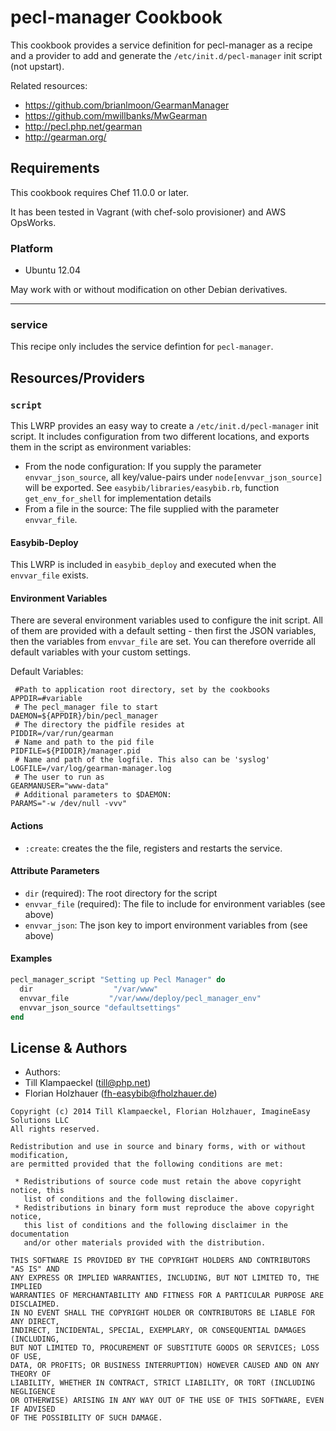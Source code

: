 pecl-manager Cookbook
============
This cookbook provides a service definition for pecl-manager as a recipe and a provider to add and generate the `/etc/init.d/pecl-manager` init script (not upstart).

Related resources:

- https://github.com/brianlmoon/GearmanManager
- https://github.com/mwillbanks/MwGearman
- http://pecl.php.net/gearman
- http://gearman.org/

Requirements
------------
This cookbook requires Chef 11.0.0 or later.

It has been tested in Vagrant (with chef-solo provisioner) and AWS OpsWorks.

### Platform

- Ubuntu 12.04

May work with or without modification on other Debian derivatives.

-------
### service
This recipe only includes the service defintion for `pecl-manager`.

Resources/Providers
-------------------
### `script`

This LWRP provides an easy way to create a `/etc/init.d/pecl-manager` init script. It includes configuration from two different locations, and exports them in the script as environment variables:

- From the node configuration: If you supply the parameter `envvar_json_source`, all key/value-pairs under
`node[envvar_json_source]` will be exported. See `easybib/libraries/easybib.rb`, function `get_env_for_shell`
for implementation details
- From a file in the source: The file supplied with the parameter `envvar_file`.

#### Easybib-Deploy

This LWRP is included in `easybib_deploy` and executed when the `envvar_file` exists.

#### Environment Variables

There are several environment variables used to configure the init script. All of them are provided with a default
setting - then first the JSON variables, then the variables from `envvar_file` are set. You can therefore
override all default variables with your custom settings.

Default Variables:

```
 #Path to application root directory, set by the cookbooks
APPDIR=#variable
 # The pecl_manager file to start
DAEMON=${APPDIR}/bin/pecl_manager
 # The directory the pidfile resides at
PIDDIR=/var/run/gearman
 # Name and path to the pid file
PIDFILE=${PIDDIR}/manager.pid
 # Name and path of the logfile. This also can be 'syslog'
LOGFILE=/var/log/gearman-manager.log
 # The user to run as
GEARMANUSER="www-data"
 # Additional parameters to $DAEMON:
PARAMS="-w /dev/null -vvv"
```

#### Actions

- `:create`: creates the the file, registers and restarts the service.

#### Attribute Parameters

- `dir` (required): The root directory for the script
- `envvar_file` (required): The file to include for environment variables (see above)
- `envvar_json`: The json key to import environment variables from (see above)

#### Examples

```ruby
pecl_manager_script "Setting up Pecl Manager" do
  dir                  "/var/www"
  envvar_file         "/var/www/deploy/pecl_manager_env"
  envvar_json_source "defaultsettings"
end
```

License & Authors
-----------------

- Authors:
 - Till Klampaeckel (till@php.net)
 - Florian Holzhauer (fh-easybib@fholzhauer.de)

```text
Copyright (c) 2014 Till Klampaeckel, Florian Holzhauer, ImagineEasy Solutions LLC
All rights reserved.

Redistribution and use in source and binary forms, with or without modification,
are permitted provided that the following conditions are met:

 * Redistributions of source code must retain the above copyright notice, this
   list of conditions and the following disclaimer.
 * Redistributions in binary form must reproduce the above copyright notice,
   this list of conditions and the following disclaimer in the documentation
   and/or other materials provided with the distribution.

THIS SOFTWARE IS PROVIDED BY THE COPYRIGHT HOLDERS AND CONTRIBUTORS "AS IS" AND
ANY EXPRESS OR IMPLIED WARRANTIES, INCLUDING, BUT NOT LIMITED TO, THE IMPLIED
WARRANTIES OF MERCHANTABILITY AND FITNESS FOR A PARTICULAR PURPOSE ARE DISCLAIMED.
IN NO EVENT SHALL THE COPYRIGHT HOLDER OR CONTRIBUTORS BE LIABLE FOR ANY DIRECT,
INDIRECT, INCIDENTAL, SPECIAL, EXEMPLARY, OR CONSEQUENTIAL DAMAGES (INCLUDING,
BUT NOT LIMITED TO, PROCUREMENT OF SUBSTITUTE GOODS OR SERVICES; LOSS OF USE,
DATA, OR PROFITS; OR BUSINESS INTERRUPTION) HOWEVER CAUSED AND ON ANY THEORY OF
LIABILITY, WHETHER IN CONTRACT, STRICT LIABILITY, OR TORT (INCLUDING NEGLIGENCE
OR OTHERWISE) ARISING IN ANY WAY OUT OF THE USE OF THIS SOFTWARE, EVEN IF ADVISED
OF THE POSSIBILITY OF SUCH DAMAGE.
```
